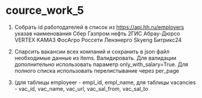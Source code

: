 # cource_work_5

1. Собрать id работодателей в список из https://api.hh.ru/employers указав наименования
Сбер
Газпром нефть
2ГИС
Абрау-Дюрсо
VERTEX
КАМАЗ
ФосАгро
Россети Ленэнерго
Skyeng
Битрикс24


3. Спарсить вакансии всех компаний и сохранить в json файл необходимые данные из items. Валидировать. Для валидации дополнительно использовать параметр only_with_salary=True. Для полного списка использовать перелистывание через per_page

4. (для таблицы employeer - empl_id, empl_name, для таблицы vacancies - vac_id, vac_name, vac_url, vac_sal_from, vac_sal_to
